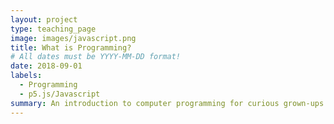 ```yaml
---
layout: project
type: teaching_page
image: images/javascript.png
title: What is Programming?
# All dates must be YYYY-MM-DD format!
date: 2018-09-01
labels:
  - Programming
  - p5.js/Javascript
summary: An introduction to computer programming for curious grown-ups with little to know technical experience or background.  An 8-session class for adults run at FabVille, Somerville's community Fab Lab.
---
```

